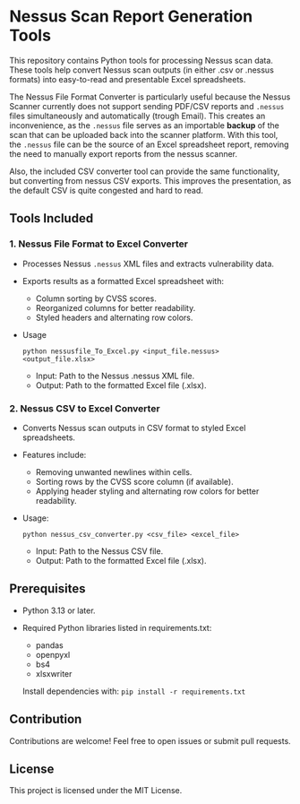 # Nessus Scan Report Generation Tools

This repository contains Python tools for processing Nessus scan data. These tools help convert Nessus scan outputs (in either .csv or .nessus formats) into easy-to-read and presentable Excel spreadsheets. 

The Nessus File Format Converter is particularly useful because the Nessus Scanner currently does not support sending PDF/CSV reports and `.nessus` files simultaneously and automatically (trough Email). This creates an inconvenience, as the `.nessus` file serves as an importable **backup** of the scan that can be uploaded back into the scanner platform. With this tool, the `.nessus` file can be the source of an Excel spreadsheet report, removing the need to manually export reports from the nessus scanner. 

Also, the included CSV converter tool can provide the same functionality, but converting from nessus CSV exports. This improves the presentation, as the default CSV is quite congested and hard to read.

## Tools Included

### **1. Nessus File Format to Excel Converter**
- Processes Nessus `.nessus` XML files and extracts vulnerability data.
- Exports results as a formatted Excel spreadsheet with:

    - Column sorting by CVSS scores.
    - Reorganized columns for better readability.
    - Styled headers and alternating row colors.

- Usage

    ```python nessusfile_To_Excel.py <input_file.nessus> <output_file.xlsx>```

    - Input: Path to the Nessus .nessus XML file.
    - Output: Path to the formatted Excel file (.xlsx).

### **2. Nessus CSV to Excel Converter**

- Converts Nessus scan outputs in CSV format to styled Excel spreadsheets.
- Features include:
    - Removing unwanted newlines within cells.
    - Sorting rows by the CVSS score column (if available).
    - Applying header styling and alternating row colors for better readability.

- Usage:

     ```python nessus_csv_converter.py <csv_file> <excel_file>```

    - Input: Path to the Nessus CSV file.
    - Output: Path to the formatted Excel file (.xlsx).

## **Prerequisites**

- Python 3.13 or later.
- Required Python libraries listed in requirements.txt:
    - pandas
    - openpyxl
    - bs4
    - xlsxwriter

    Install dependencies with:
```pip install -r requirements.txt```

## Contribution

Contributions are welcome! Feel free to open issues or submit pull requests.

## License

This project is licensed under the MIT License.